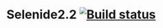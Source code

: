 # Selenide2.2 [![Build status](https://ci.appveyor.com/api/projects/status/bixwqpu64prt6jip/branch/main?svg=true)](https://ci.appveyor.com/project/Iva163/selenide2-2/branch/main)

